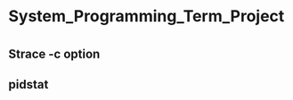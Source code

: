 <head>
<h1>System_Programming_Term_Project<h1>
<head>
<body>
<h2>Strace -c option<h2>



<h2>pidstat<h2>
<body>
